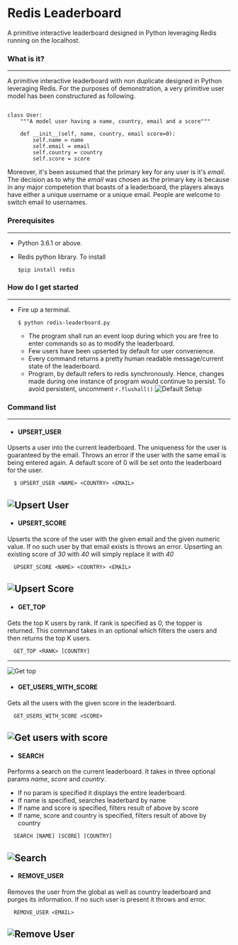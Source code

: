 # Redis Leaderboard
A primitive interactive leaderboard designed in Python leveraging Redis running on the localhost.

### What is it? ###
----
A primitive interactive leaderboard with non duplicate designed in Python leveraging Redis. For the purposes of demonstration,
a very primitive user model has been constructured as following.

```

class User:
    """A model user having a name, country, email and a score"""

    def __init__(self, name, country, email score=0):
        self.name = name
        self.email = email
        self.country = country
        self.score = score

```
Moreover, it's been assumed that the primary key for any user is it's *email*.
The decision as to why the *email* was chosen as the primary key is because in any major competetion that boasts
of a leaderboard, the players always have either a unique username or a unique email.
People are welcome to switch email to usernames.

### Prerequisites ###
---
* Python 3.6.1 or above.
* Redis python library. To install

    ```$pip install redis```

### How do I get started ###
---
* Fire up a terminal. 

    ```$ python redis-leaderboard.py```

   * The program shall run an event loop during which you are free to enter commands so as to modify the leaderboard.
   * Few users have been upserted by default for user convenience.
   * Every command returns a pretty human readable message/current state of the leaderboard.
   * Program, by default refers to redis synchronously. Hence, changes made during one instance of program would 
     continue to persist. To avoid persistent, uncomment ```r.flushall()```
![Default Setup](https://i.imgur.com/u5WU9oR.png)

### Command list ###
---

* #### UPSERT_USER  ####
Upserts a user into the current leaderboard. The uniqueness for the user is guaranteed by the email.
Throws an error if the user with the same email is being entered again.
  A default score of 0 will be set onto the leaderboard for the user.
```
  $ UPSERT_USER <NAME> <COUNTRY> <EMAIL>
```
![Upsert User](https://i.imgur.com/eFTALBZ.png)
---



* #### UPSERT_SCORE ####
Upserts the score of the user with the given email and the given numeric value. If no such user by that email
exists is throws an error. Upserting an existing score of *30* with *40* will simply replace it with *40*
```
  UPSERT_SCORE <NAME> <COUNTRY> <EMAIL>
```
![Upsert Score](https://i.imgur.com/jUNIISB.png)
---

* #### GET_TOP ####
Gets the top K users by rank. If rank is specified as 0, the topper is returned. This command takes in an optional
<country> which filters the users and then returns the top K users.
```
  GET_TOP <RANK> [COUNTRY]
```
---
![Get top](https://i.imgur.com/2RABGwn.png)
  
* #### GET_USERS_WITH_SCORE ####
Gets all the users with the given score in the leaderboard.
```
  GET_USERS_WITH_SCORE <SCORE> 
```
![Get users with score](https://i.imgur.com/BqAQW8j.png)
---

* #### SEARCH ####
Performs a search on the current leaderboard. It takes in three optional params *name*, *score* and *country*.
   * If no param is specified it displays the entire leaderboard.
   * If name is specified, searches leaderbard by name
   * If name and score is specified, filters result of above by score
   * If name, score and country is specified, filters result of above by country
```
  SEARCH [NAME] [SCORE] [COUNTRY]
```
![Search](https://i.imgur.com/G4eaUCs.png)
---


* #### REMOVE_USER ####
Removes the user from the global as well as country leaderboard and purges its information. If no such
user is present it throws and error.
```
  REMOVE_USER <EMAIL>
```
![Remove User](https://i.imgur.com/Hi3XIZ9.png)
---

 

